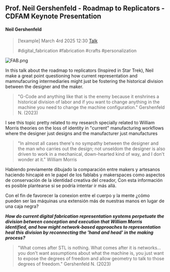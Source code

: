 
## Prof. Neil Gershenfeld - Roadmap to Replicators - CDFAM Keynote Presentation

#### Neil Gershenfeld

> [!example] March 4rd 2025 12:30
> [Talk](https://www.youtube.com/watch?v=tflH8jpAoEs)
>
> #digital_fabrication #fabrication #crafts #personalization 

![FAB.png](./IMG/ROADMAP.png)

In this talk about the roadmap to replicators (Inspired in Star Trek), Neil make a great point questioning how current representation and mamnufacuring intermediaries might just be fostering the historical division between the designer and the maker. 

>"G-Code and anything like that is the enemy because it enshrines a historical division of labor and if you want to change anything in the machine you need to change the machine configuration." Gershenfeld N. (2023)

I see this topic pretty related to my research specially related to William Morris theories on the loss of identity in "current" manufacturing workflows where the designer just designs and the manufacturer just manufactures

>"In almost all cases there's no sympathy between the designer and the man who carries out the design; not unseldom the designer is also driven to work in a mechanical, down-hearted kind of way, and I don't wonder at it." William Morris


Habiendo previamente dibujado la comparación entre makers y artesanos haciendo hincapié en le papel de los fablabs y makerspaces como aspectos de conservación de la identidad creativa del creador, Con esta información es posible plantearse si se podría intentar ir más allá.

Con el fin de favorecer la conexion entre el cuerpo y la mente ¿cómo pueden ser las máquinas una extensión más de nuestras manos en lugar de una caja negra? 

***How do current digital fabrication representation systems perpetuate the division between conception and execution that William Morris identified, and how might network-based approaches to representation heal this division by reconnecting the 'hand and head' in the making process?***


>"What comes after STL is nothing. What comes after it is networks... you don't want assumptions about what the machine is, you just want to expose the degrees of freedom and allow geometry to talk to those degrees of freedom." Gershenfeld N. (2023)